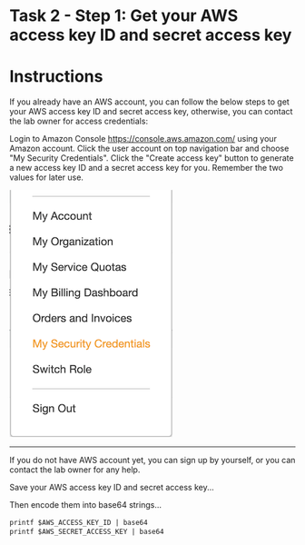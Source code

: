# Task 2 - Step 1: Get your AWS access key ID and secret access key

Instructions
============

If you already have an AWS account, you can follow the below steps to get your AWS access key ID and secret
access key, otherwise, you can contact the lab owner for access credentials:

Login to Amazon Console https://console.aws.amazon.com/ using your Amazon account. Click the user account on
top navigation bar and choose "My Security Credentials". Click the "Create access key" button to generate a
new access key ID and a secret access key for you. Remember the two values for later use.

![Figure: AWS Security Credentials](../images/aws-security-credentials.png)

---

If you do not have AWS account yet, you can sign up by yourself, or you can contact the lab owner for any help.

Save your AWS access key ID and secret access key...

<!--
var::set-required "Input AWS access key ID" "AWS_ACCESS_KEY_ID"
var::set-required "Input AWS secret access key" "AWS_SECRET_ACCESS_KEY"
var::save "AWS_ACCESS_KEY_ID"
var::save "AWS_SECRET_ACCESS_KEY"
-->

Then encode them into base64 strings...

```shell
printf $AWS_ACCESS_KEY_ID | base64
printf $AWS_SECRET_ACCESS_KEY | base64
```
